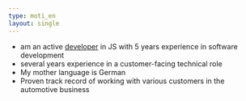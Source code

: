 ```yaml
---
type: moti_en
layout: single
---
```


- am an active [developer](https://stackexchange.com/users/1886776/timo?tab=activity) in JS with 5 years experience in software development
- several years experience in a customer-facing technical role
- My mother language is German
- Proven track record of working with various customers in the automotive business